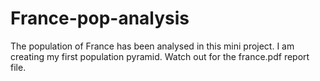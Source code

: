 # France-pop-analysis
 The population of France has been analysed in this mini project. I am creating my first population pyramid. Watch out for the france.pdf report file.

